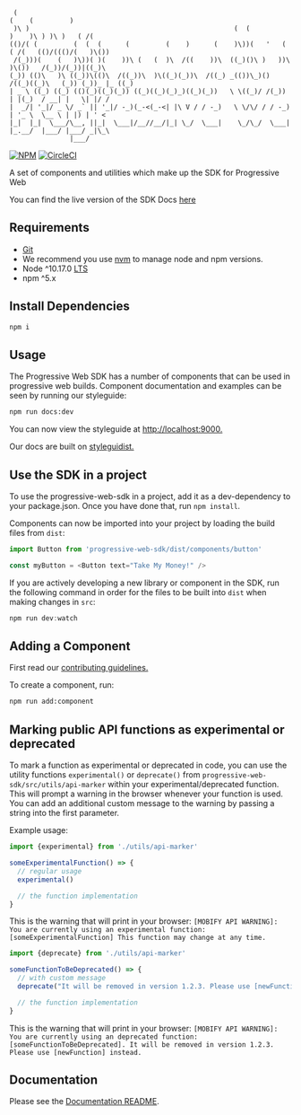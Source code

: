 ```
 (                                                                              (    (         )
 )\ )                                                   (  (               )    )\ ) )\ )   ( /(
(()/( (         (  (  (      (         (    )      (    )\))(   '   (   ( /(   (()/((()/(   )\())
 /(_)))(    (   )\))( )(    ))\ (   (  )\  /((    ))\  ((_)()\ )   ))\  )\())   /(_))/(_))|((_)\
(_)) (()\   )\ ((_))\(()\  /((_))\  )\((_)(_))\  /((_) _(())\_)() /((_)((_)\   (_)) (_))_ |_ ((_)
| _ \ ((_) ((_) (()(_)((_)(_)) ((_)((_)(_)_)((_)(_))   \ \((_)/ /(_))  | |(_)  / __| |   \| |/ /
|  _/| '_|/ _ \/ _` || '_|/ -_)(_-<(_-<| |\ V / / -_)   \ \/\/ / / -_) | '_ \  \__ \ | |) | ' <
|_|  |_|  \___/\__, ||_|  \___|/__//__/|_| \_/  \___|    \_/\_/  \___| |_.__/  |___/ |___/ _|\_\
               |___/
```

[![NPM](https://nodei.co/npm/progressive-web-sdk.png?downloads=true&stars=true)](https://nodei.co/npm/progressive-web-sdk/) [![CircleCI](https://circleci.com/gh/mobify/progressive-web-sdk.svg?style=svg&circle-token=c41dc67ed5bb7c6a485789d6e7c1323e7f1649fb)](https://circleci.com/gh/mobify/progressive-web-sdk)

A set of components and utilities which make up the SDK for Progressive Web

You can find the live version of the SDK Docs [here](https://docs.mobify.com/progressive-web/)

## Requirements

-   [Git](https://git-scm.com/)
-   We recommend you use [nvm](https://github.com/creationix/nvm#installation) to
    manage node and npm versions.
-   Node ^10.17.0 [LTS](https://github.com/nodejs/LTS#lts-schedule)
-   npm ^5.x

## Install Dependencies

```bash
npm i
```

## Usage

The Progressive Web SDK has a number of components that can be used in progressive web builds.
Component documentation and examples can be seen by running our styleguide:

```bash
npm run docs:dev
```

You can now view the styleguide at [http://localhost:9000.](http://localhost:9000)

Our docs are built on [styleguidist.](https://github.com/sapegin/react-styleguidist)

## Use the SDK in a project

To use the progressive-web-sdk in a project, add it as a dev-dependency to your package.json.
Once you have done that, run `npm install`.

Components can now be imported into your project by loading the build files from `dist`:

```javascript
import Button from 'progressive-web-sdk/dist/components/button'

const myButton = <Button text="Take My Money!" />
```

If you are actively developing a new library or component in the SDK, run the following
command in order for the files to be built into `dist` when making changes in `src`:

```javascript
npm run dev:watch
```

## Adding a Component

First read our [contributing guidelines.](https://github.com/mobify/progressive-web-sdk/blob/develop/CONTRIBUTING.md)

To create a component, run:

```bash
npm run add:component
```

## Marking public API functions as experimental or deprecated

To mark a function as experimental or deprecated in code, you can use the utility functions `experimental()` or `deprecate()` from `progressive-web-sdk/src/utils/api-marker` within your experimental/deprecated function. This will prompt a warning in the browser whenever your function is used. You can add an additional custom message to the warning by passing a string into the first parameter.

Example usage:

```javascript
import {experimental} from './utils/api-marker'

someExperimentalFunction() => {
  // regular usage
  experimental()

  // the function implementation
}
```

This is the warning that will print in your browser:
`[MOBIFY API WARNING]: You are currently using an experimental function: [someExperimentalFunction] This function may change at any time.`

```javascript
import {deprecate} from './utils/api-marker'

someFunctionToBeDeprecated() => {
  // with custom message
  deprecate("It will be removed in version 1.2.3. Please use [newFunction] instead.")

  // the function implementation
}
```

This is the warning that will print in your browser:
`[MOBIFY API WARNING]: You are currently using an deprecated function: [someFunctionToBeDeprecated]. It will be removed in version 1.2.3. Please use [newFunction] instead.`

## Documentation

Please see the [Documentation README](https://github.com/mobify/progressive-web-sdk/blob/develop/docs/README.md).
